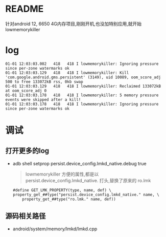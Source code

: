 # README

针对android 12, 6650 4G内存项目,刚刚开机,也没加特别应用,就开始lowmemorykiller

# log

```
01-01 12:03:03.002   418   418 I lowmemorykiller: Ignoring pressure since per-zone watermarks ok
01-01 12:03:03.129   418   418 I lowmemorykiller: Kill 'com.google.android.gms.persistent' (3149), uid 10089, oom_score_adj 500 to free 133072kB rss, 0kb swap
01-01 12:03:03.129   418   418 I lowmemorykiller: Reclaimed 133072kB at oom_score_adj 0
01-01 12:03:03.178   418   418 I lowmemorykiller: 5 memory pressure events were skipped after a kill!
01-01 12:03:03.178   418   418 I lowmemorykiller: Ignoring pressure since per-zone watermarks ok
```

# 调试

## 打开更多的log

* adb shell setprop persist.device_config.lmkd_native.debug true

    > lowmemorykiller 方便的属性,都是以persist.device_config.lmkd_native. 打头,替换了原来的 ro.lmk
    ```
    #define GET_LMK_PROPERTY(type, name, def) \
    property_get_##type("persist.device_config.lmkd_native." name, \
        property_get_##type("ro.lmk." name, def))
    ```

## 源码相关路径

* android/system/memory/lmkd/lmkd.cpp